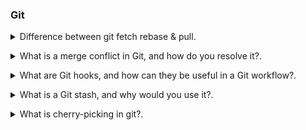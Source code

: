 ### Git

<details>
<summary>Difference between git fetch rebase  & pull.</code></summary><br><b>

`git fetch` is used to retrieve changes from a remote repository to your local repository. It doesn't change your local working branch.

* It fetches the latest commits, branches, and tags from the remote repository but does not automatically integrate them into your local branch.

* It's a non-destructive operation and is often used to check for changes on the remote without affecting your local work.

`git rebase` is used to integrate changes from one branch into another by moving or replaying the commits from your local branch on top of a different branch.

* It is typically used to keep your branch history linear and avoid unnecessary merge commits.

* It is helpful when you want to incorporate changes from the remote repository into your local branch and make it appear as if you had made your changes on top of the latest remote commits.

`git pull` is a combination of git fetch and git merge. It fetches changes from the remote repository and automatically merges them into your current branch.

* It's a convenient way to update your local branch with the latest changes from the remote, but it can introduce merge commits, especially if there are conflicting changes.

* By default, git pull performs a merge, but you can configure it to perform a rebase using the --rebase option.

</b></details>

<details>
<summary>What is a merge conflict in Git, and how do you resolve it?.</code></summary><br><b>

A merge conflict occurs when Git cannot automatically merge changes from different branches due to conflicting modifications in the same part of a file. To resolve it, you need to manually edit the conflicted files, choose which changes to keep, and then commit the resolution.

</b></details>

<details>
<summary>What are Git hooks, and how can they be useful in a Git workflow?.</code></summary><br><b>

Git hooks are scripts that run at specific points in the Git workflow, such as pre-commit or post-receive. They can be used to enforce coding standards, perform tests, and trigger automated processes.

</b></details>


<details>
<summary>What is a Git stash, and why would you use it?.</code></summary><br><b>

A Git stash is a temporary storage area for changes that are not ready to be committed but need to be saved for later. Developers use it to switch to a different branch or to temporarily set aside work in progress.

</b></details>

<details>
<summary>What is cherry-picking in git?.</code></summary><br><b>

`cherry-picking` refers to the process of selecting and applying a specific commit from one branch onto another branch. This allows you to pick a single commit and apply it to a different branch without merging the entire branch. Cherry-picking is useful when you want to selectively bring changes from one branch into another, perhaps to apply a bug fix or feature that exists in one branch but not in another.

```shell
git cherry-pick <commit-hash>
```

</b></details>